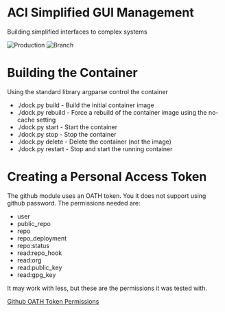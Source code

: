 # ACI Simplified GUI Management
Building simplified interfaces to complex systems

![Production](https://github.com/tigelane/aci-appliance-server/workflows/Production/badge.svg)
![Branch](https://github.com/tigelane/aci-appliance-server/workflows/Branch/badge.svg)

# Building the Container
Using the standard library argparse control the container
* ./dock.py build - Build the initial container image
* ./dock.py rebuild - Force a rebuild of the container image using the no-cache setting
* ./dock.py start - Start the container
* ./dock.py stop - Stop the container
* ./dock.py delete - Delete the container (not the image)
* ./dock.py restart - Stop and start the running container

# Creating a Personal Access Token
The github module uses an OATH token.  You it does not support using github password.  The permissions needed are:

* user
* public_repo
* repo
* repo_deployment
* repo:status
* read:repo_hook
* read:org
* read:public_key
* read:gpg_key

It may work with less, but these are the permissions it was tested with.

[Github OATH Token Permissions](https://developer.github.com/v4/guides/forming-calls/#authenticating-with-graphql)
